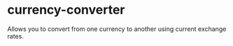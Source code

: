 # currency-converter

Allows you to convert from one currency to another using current exchange rates.
